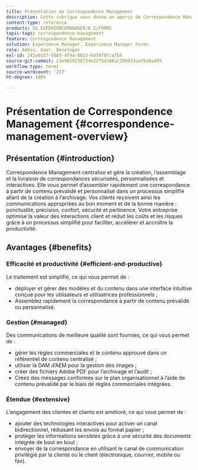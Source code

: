 ```yaml
---
title: Présentation de Correspondence Management
description: Cette rubrique vous donne un aperçu de Correspondence Management.
content-type: reference
products: SG_EXPERIENCEMANAGER/6.5/FORMS
topic-tags: correspondence-management
feature: Correspondence Management
solution: Experience Manager, Experience Manager Forms
role: Admin, User, Developer
exl-id: 242a0157-5863-4f9a-8613-687078fcafb5
source-git-commit: c3e9029236734e22f5d266ac26b923eafbe0a459
workflow-type: tm+mt
source-wordcount: '217'
ht-degree: 100%

---
```


# Présentation de Correspondence Management {#correspondence-management-overview}

## Présentation {#introduction}

Correspondence Management centralise et gère la création, l’assemblage et la livraison de correspondances sécurisées, personnalisées et interactives. Elle vous permet d’assembler rapidement une correspondance à partir de contenu prévalidé et personnalisé dans un processus simplifié allant de la création à l’archivage. Vos clients reçoivent ainsi les communications appropriées au bon moment et de la bonne manière : ponctualité, précision, confort, sécurité et pertinence. Votre entreprise optimise la valeur des interactions client et réduit les coûts et les risques grâce à un processus simplifié pour faciliter, accélérer et accroître la productivité.

## Avantages {#benefits}

### Efficacité et productivité {#efficient-and-productive}

Le traitement est simplifié, ce qui vous permet de :

* déployer et gérer des modèles et du contenu dans une interface intuitive conçue pour les utilisateurs et utilisatrices professionnels ;
* Assemblez rapidement la correspondance à partir de contenu prévalidé ou personnalisé.

### Gestion {#managed}

Des communications de meilleure qualité sont fournies, ce qui vous permet de :

* gérer les règles commerciales et le contenu approuvé dans un référentiel de contenu centralisé ;
* utiliser la DAM d’AEM pour la gestion des images ;
* créer des fichiers Adobe PDF pour l’archivage et l’audit ;
* Créez des messages conformes sur le plan organisationnel à l’aide de contenu prévalidé par le biais de règles commerciales intégrées.

### Étendue {#extensive}

L’engagement des clientes et clients est amélioré, ce qui vous permet de :

* ajouter des technologies interactives pour activer un canal bidirectionnel, réduisant les envois au format papier ;
* protéger les informations sensibles grâce à une sécurité des documents intégrée de bout en bout ;
* envoyer de la correspondance en utilisant le canal de communication privilégié par la cliente ou le client (électronique, courrier, mobile ou fax).
